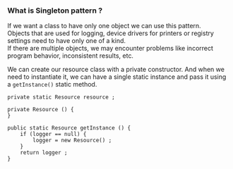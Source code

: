 ### What is Singleton pattern ?

If we want a class to have only one object we can use this pattern.  
Objects that are used for logging, device drivers for printers or registry settings
need to have only one of a kind.  
If there are multiple objects, we may encounter problems like incorrect program
behavior, inconsistent results, etc. 

We can create our resource class with a private constructor. 
And when we need to instantiate it, we can have a single static instance 
and pass it using a `getInstance()` static method. 



    private static Resource resource ;

    private Resource () {
    }

    public static Resource getInstance () {
        if (logger == null) {
            logger = new Resource() ;
        }
        return logger ;
    }

